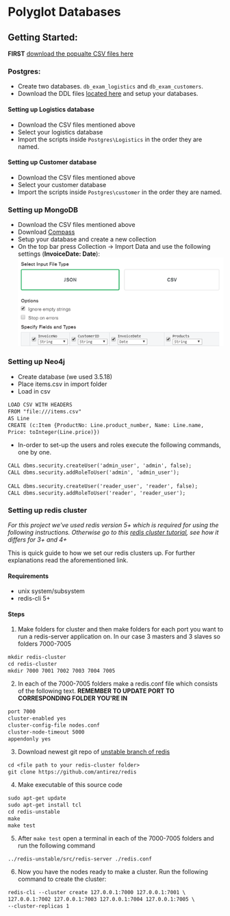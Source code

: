 # Polyglot Databases

## Getting Started:

**FIRST** [download the popualte CSV files here](https://mega.nz/file/msgFXCbL#63lEoxsXYK3GLsnmMUvU4Lu6rVXh6o6dL-H_a4NZLmM)

### Postgres:

-   Create two databases. `db_exam_logistics` and `db_exam_customers`.
-   Download the DDL files [located here](https://github.com/DBois/db_exam_commerce/tree/master/postgres) and setup your databases.

#### Setting up Logistics database

-   Download the CSV files mentioned above
-   Select your logistics database
-   Import the scripts inside `Postgres\Logistics` in the order they are named.

#### Setting up Customer database

-   Download the CSV files mentioned above
-   Select your customer database
-   Import the scripts inside `Postgres\customer` in the order they are named.

### Setting up MongoDB

-   Download the CSV files mentioned above
-   Download [Compass](https://www.mongodb.com/products/compass)
-   Setup your database and create a new collection
-   On the top bar press Collection -> Import Data and use the following settings (**InvoiceDate: Date**):  
    ![](./img/compass_settings.png)

### Setting up Neo4j

-   Create database (we used 3.5.18)
-   Place items.csv in import folder
-   Load in csv

```
LOAD CSV WITH HEADERS
FROM "file:///items.csv"
AS Line
CREATE (c:Item {ProductNo: Line.product_number, Name: Line.name, Price: toInteger(Line.price)})
```

- In-order to set-up the users and roles execute the following commands, one by one.

```
CALL dbms.security.createUser('admin_user', 'admin', false); 
CALL dbms.security.addRoleToUser('admin', 'admin_user');

CALL dbms.security.createUser('reader_user', 'reader', false); 
CALL dbms.security.addRoleToUser('reader', 'reader_user');
```

### Setting up redis cluster
*For this project we've used redis version 5+ which is required for using the following instructions. Otherwise go to this [redis cluster tutorial](https://redis.io/topics/cluster-tutorial), see how it differs for 3+ and 4+*

This is quick guide to how we set our redis clusters up. For further explanations read the aforementioned link.

#### Requirements
- unix system/subsystem
- redis-cli 5+

#### Steps

1. Make folders for cluster and then make folders for each port you want to run a redis-server application on. In our case 3 masters and 3 slaves so folders 7000-7005
```shell
mkdir redis-cluster
cd redis-cluster
mkdir 7000 7001 7002 7003 7004 7005
```
2. In each of the 7000-7005 folders make a redis.conf file which consists of the following text. **REMEMBER TO UPDATE PORT  TO CORRESPONDING FOLDER YOU'RE IN**
```shell
port 7000
cluster-enabled yes
cluster-config-file nodes.conf
cluster-node-timeout 5000
appendonly yes
```
3. Download newest git repo of [unstable branch of redis ](https://github.com/antirez/redis)
```git
cd <file path to your redis-cluster folder>
git clone https://github.com/antirez/redis

```

4. Make executable of this source code
```
sudo apt-get update
sudo apt-get install tcl
cd redis-unstable
make
make test
```

5. After `make test` open a terminal in each of the 7000-7005 folders and run the following command
```
../redis-unstable/src/redis-server ./redis.conf
```

6. Now you have the nodes ready to make a cluster. Run the following command to create the cluster:
```
redis-cli --cluster create 127.0.0.1:7000 127.0.0.1:7001 \
127.0.0.1:7002 127.0.0.1:7003 127.0.0.1:7004 127.0.0.1:7005 \
--cluster-replicas 1
```
